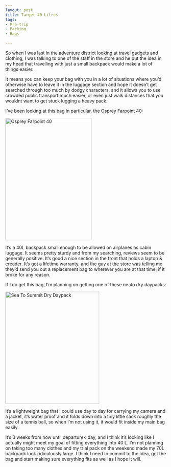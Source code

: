 ```yaml
---
layout: post
title: Target 40 Litres
tags:
- Pre-trip
- Packing
- Bags

---
```


So when I was last in the adventure district looking at travel gadgets and
clothing, I was talking to one of the staff in the store and he put the idea in
my head that travelling with just a small backpack would make a lot of things
easier.

It means you can keep your bag with you in a lot of situations where you’d
otherwise have to leave it in the luggage section and hope it doesn’t get
searched through too much by dodgy characters, and it allows you to use crowded
public transport much easier, or even just walk distances that you wouldnt want
to get stuck lugging a heavy pack.

<!-- more -->

I’ve been looking at this bag in particular, the Osprey Farpoint 40: 

<a href="http://www.flickr.com/photos/83213379@N00/11423921684/" title="osprey-farpoint by Lucas the nomad, on Flickr"><img src="http://farm8.staticflickr.com/7460/11423921684_a8bab84fd1.jpg" width="270" height="382" alt="Osprey Farpoint 40"></a>

It’s a 40L backpack small enough to be allowed on airplanes as cabin luggage.
It seems pretty sturdy and from my searching, reviews seem to be generally
positive. It’s good a nice section in the front that holds a laptop & ereader.
It’s got a lifetime warranty, and the guy at the store was telling me they’d
send you out a replacement bag to wherever you are at that time, if it broke
for any reason.

If I do get this bag, I’m planning on getting one of these neato dry daypacks:

<a href="http://www.flickr.com/photos/83213379@N00/11423899315/" title="dry-daypack by Lucas the nomad, on Flickr"><img src="http://farm3.staticflickr.com/2882/11423899315_dd6cce348f.jpg" width="294" height="350" alt="Sea To Summit Dry Daypack"></a>

It’s a lightweight bag that I could use day to day for carrying my camera and a
jacket, it’s water proof and it folds down into a tiny little sack roughly the
size of a tennis ball, so when I’m not using it, it would fit inside my main
bag easily.

It’s 3 weeks from now until departure< day, and I think it’s looking like I
actually might meet my goal of fitting everything into 40 L. I’m not planning
on taking too many clothes and my trial pack on the weekend made my 70L
backpack look ridiculously large. I think I need to commit to the idea, get the
bag and start making sure everything fits as well as I hope it will.

